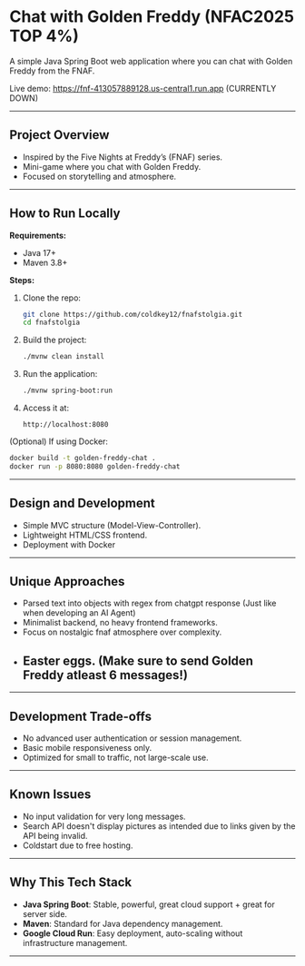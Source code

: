 # Chat with Golden Freddy (NFAC2025 TOP 4%)

A simple Java Spring Boot web application where you can chat with Golden Freddy from the FNAF.

Live demo: https://fnf-413057889128.us-central1.run.app (CURRENTLY DOWN)

---

## Project Overview
- Inspired by the Five Nights at Freddy’s (FNAF) series.
- Mini-game where you chat with Golden Freddy.
- Focused on storytelling and atmosphere.

---

## How to Run Locally

**Requirements:**
- Java 17+
- Maven 3.8+

**Steps:**
1. Clone the repo:
   ```bash
   git clone https://github.com/coldkey12/fnafstolgia.git
   cd fnafstolgia
   ```
2. Build the project:
   ```bash
   ./mvnw clean install
   ```
3. Run the application:
   ```bash
   ./mvnw spring-boot:run
   ```
4. Access it at:
   ```
   http://localhost:8080
   ```

(Optional) If using Docker:
```bash
docker build -t golden-freddy-chat .
docker run -p 8080:8080 golden-freddy-chat
```

---

## Design and Development
- Simple MVC structure (Model-View-Controller).
- Lightweight HTML/CSS frontend.
- Deployment with Docker

---

## Unique Approaches
- Parsed text into objects with regex from chatgpt response (Just like when developing an AI Agent)
- Minimalist backend, no heavy frontend frameworks.
- Focus on nostalgic fnaf atmosphere over complexity.
- ## Easter eggs. (Make sure to send Golden Freddy atleast 6 messages!)

---

## Development Trade-offs
- No advanced user authentication or session management.
- Basic mobile responsiveness only.
- Optimized for small to traffic, not large-scale use.

---

## Known Issues
- No input validation for very long messages.
- Search API doesn't display pictures as intended due to links given by the API being invalid.
- Coldstart due to free hosting.

---

## Why This Tech Stack
- **Java Spring Boot**: Stable, powerful, great cloud support + great for server side.
- **Maven**: Standard for Java dependency management.
- **Google Cloud Run**: Easy deployment, auto-scaling without infrastructure management.

---
